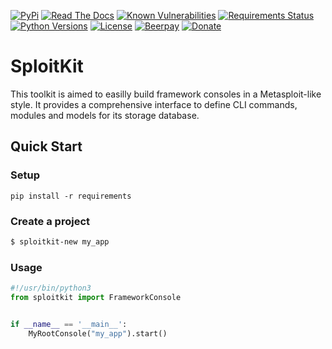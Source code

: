 [![PyPi](https://img.shields.io/pypi/v/sploitkit.svg)](https://pypi.python.org/pypi/sploitkit/)
[![Read The Docs](https://readthedocs.org/projects/sploitkit/badge/?version=latest)](https://sploitkit.readthedocs.io/en/latest/?badge=latest)
[![Known Vulnerabilities](https://snyk.io/test/github/dhondta/sploitkit/badge.svg?targetFile=requirements.txt)](https://snyk.io/test/github/dhondta/sploitkit?targetFile=requirements.txt)
[![Requirements Status](https://requires.io/github/dhondta/sploitkit/requirements.svg?branch=master)](https://requires.io/github/dhondta/sploitkit/requirements/?branch=master)
[![Python Versions](https://img.shields.io/pypi/pyversions/sploitkit.svg)](https://pypi.python.org/pypi/sploitkit/)
[![License](https://img.shields.io/pypi/l/sploitkit.svg)](https://pypi.python.org/pypi/sploitkit/)
[![Beerpay](https://img.shields.io/beerpay/hashdog/scrapfy-chrome-extension.svg)](https://beerpay.io/dhondta/sploitkit)
[![Donate](https://img.shields.io/badge/donate-paypal-orange.svg)](https://www.paypal.me/dhondta)


# SploitKit

This toolkit is aimed to easilly build framework consoles in a Metasploit-like style. It provides a comprehensive interface to define CLI commands, modules and models for its storage database.

## Quick Start

### Setup

```
pip install -r requirements
```

### Create a project

```sh
$ sploitkit-new my_app
```

### Usage



```python
#!/usr/bin/python3
from sploitkit import FrameworkConsole


if __name__ == '__main__':
    MyRootConsole("my_app").start()
```
